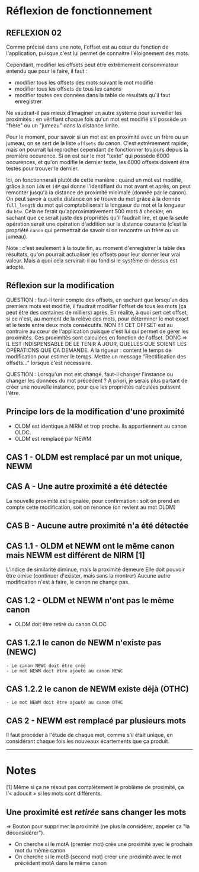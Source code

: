 # Réflexion de fonctionnement

## REFLEXION 02

Comme précisé dans une note, l'offset est au cœur du fonction de l'application, puisque c'est lui permet de connaitre l'éloignement des mots.

Cependant, modifier les offsets peut être extrêmement consommateur entendu que pour le faire, il faut :

* modifier tous les offsets des mots suivant le mot modifié
* modifier tous les offsets de tous les canons
* modifier toutes ces données dans la table de résultats qu'il faut enregistrer

Ne vaudrait-il pas mieux d'imaginer un autre système pour surveiller les proximités : en vérifiant chaque fois qu'un mot est modifié s'il possède un "frère" ou un "jumeau" dans la distance limite.

Pour le moment, pour savoir si un mot est en proximité avec un frère ou un jumeau, on se sert de la liste `offsets` du canon. C'est extrêmement rapide, mais on pourrait lui reprocher cependant de fonctionner toujours depuis la première occurence. Si on est sur le mot "texte" qui possède 6000 occurences, et qu'on modifie le dernier texte, les 6000 offsets doivent être testés pour trouver le dernier.

Ici, on fonctionnerait plutôt de cette manière : quand un mot est modifié, grâce à son `idN` et `idP` qui donne l'identifiant du mot avant et après, on peut remonter jusqu'à la distance de proximité minimale (donnée par le canon). On peut savoir à quelle distance on se trouve du mot grâce à la donnée `full_length` du mot qui comptabiliserait la longueur du mot et la longueur du `btw`. Cela ne ferait qu'approximativement 500 mots à checker, en sachant que ce serait juste des propriétés qu'il faudrait lire, et que la seule opération serait une opération d'addition sur la distance courante (c'est la propriété `canon` qui permettrait de savoir si on rencontre un frère ou un jumeau).

Note : c'est seulement à la toute fin, au moment d'enregistrer la table des résultats, qu'on pourrait actualiser les offsets pour leur donner leur vrai valeur. Mais à quoi cela servirait-il au fond si le système ci-dessus est adopté.

## Réflexion sur la modification

QUESTION : faut-il tenir compte des offsets, en sachant que lorsqu'un des premiers mots est modifié, il faudrait modifier l'offset de tous les mots (ça peut être des centaines de milliers) après.
En réalité, à quoi sert cet offset, si ce n'est, au moment de la relève des mots, pour déterminer le mot exact et le texte entre deux mots consécutifs.
NON !!!! CET OFFSET est au contraire au cœur de l'application puisque c'est lui qui permet de gérer les proximités. Ces proximités sont calculées en fonction de l'offset.
DONC => IL EST INDISPENSABLE DE LE TENIR À JOUR, QUELLES QUE SOIENT LES OPÉRATIONS QUE ÇA DEMANDE.
À la rigueur : content le temps de modification pour estimer le temps.
Mettre un message "Rectification des offsets…" lorsque c'est nécessaire.

QUESTION : Lorsqu'un mot est changé, faut-il changer l'instance ou changer les données du mot précédent ? A priori, je serais plus partant de créer une nouvelle instance, pour que les propriétés calculées puissent l'être.


## Principe lors de la modification d'une proximité

- OLDM est identique à NIRM et trop proche. Ils appartiennent au canon OLDC.
- OLDM est remplacé par NEWM

CAS 1 - OLDM est remplacé par un mot unique, NEWM
--------------------------------------------------

CAS A - Une autre proximité a été détectée
------------------------------------------

La nouvelle proximité est signalée, pour confirmation : soit on prend en
compte cette modification, soit on renonce (on revient au mot OLDM)

CAS B - Aucune autre proximité n'a été détectée
-----------------------------------------------


CAS 1.1 - OLDM et NEWM ont le même canon mais NEWM est différent de NIRM [1]
----------------------------------------------------------------------
  L'indice de similarité diminue, mais la proximité demeure
  Elle doit pouvoir être omise (continuer d'exister, mais sans la montrer)
  Aucune autre modification n'est à faire, le canon ne change pas.

CAS 1.2 - OLDM et NEWM n'ont pas le même canon
-----------------------------------------
  - OLDM doit être retiré du canon OLDC

  CAS 1.2.1 le canon de NEWM n'existe pas (NEWC)
  ----------------------------------------
    - Le canon NEWC doit être créé
    - Le mot NEWM doit être ajouté au canon NEWC

  CAS 1.2.2 le canon de NEWM existe déjà (OTHC)
  ---------------------------------------
    - Le mot NEWM doit être ajouté au canon OTHC

CAS 2 - NEWM est remplacé par plusieurs mots
---------------------------------------------

Il faut procéder à l'étude de chaque mot, comme s'il était unique,
en considérant chaque fois les nouveaux écartements que ça produit.


-----------------------------------------------------------------------
Notes
=====
[1] Même si ça ne résout pas complètement le problème de proximité, ça l'« adoucit » si les mots sont différents.

## Une proximité est *retirée* sans changer les mots

=> Bouton pour supprimer la proximité (ne plus la considérer, appeler ça "la déconsidérer").

- On cherche si le motA (premier mot) crée une proximité
  avec le prochain mot du même canon
- On cherche si le motB (second mot) créer une proximité
  avec le mot précédent motA dans le même canon

